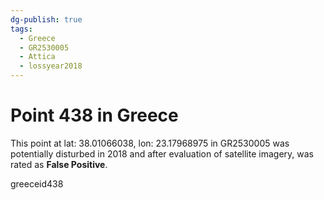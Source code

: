 ```yaml
---
dg-publish: true
tags:
  - Greece
  - GR2530005
  - Attica
  - lossyear2018
---
```


# Point 438 in Greece

This point at lat: 38.01066038, lon: 23.17968975 in GR2530005 was potentially disturbed in 2018 and after evaluation of satellite imagery, was rated as **False Positive**.



greeceid438